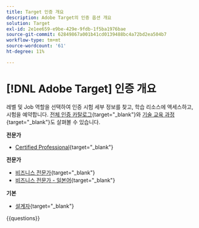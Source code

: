 ```yaml
---
title: Target 인증 개요
description: Adobe Target의 인증 옵션 개요
solution: Target
exl-id: 2e1ee659-e9be-429e-9fdb-1f5ba1976bae
source-git-commit: 62849867a001b41cd0139488bc4a72bd2ea504b7
workflow-type: tm+mt
source-wordcount: '61'
ht-degree: 11%

---
```


# [!DNL Adobe Target] 인증 개요

레벨 및 Job 역할을 선택하여 인증 시험 세부 정보를 찾고, 학습 리소스에 액세스하고, 시험을 예약합니다. [전체 인증 카탈로그](https://certification.adobe.com/certifications){target="_blank"}와 [기술 교육 과정](https://certification.adobe.com/courses/?/courses){target="_blank"}도 살펴볼 수 있습니다.

**전문가**

* [Certified Professional](https://certification.adobe.com/certification/target-business-practitioner-professional){target="_blank"} <!--AD0-E408-->

**전문가**

* [비즈니스 전문가](https://certification.adobe.com/certification/target-business-practitioner-expert){target="_blank"} <!--AD0-E406-->
* [비즈니스 전문가 - 일본어](https://certification.adobe.com/certification/target-business-practitioner-expert){target="_blank"} <!--AD0-E406-J-->

**기본**

* [설계자](https://certification.adobe.com/certification/target-architect-master){target="_blank"} <!--AD0-E409-->

{{questions}}


